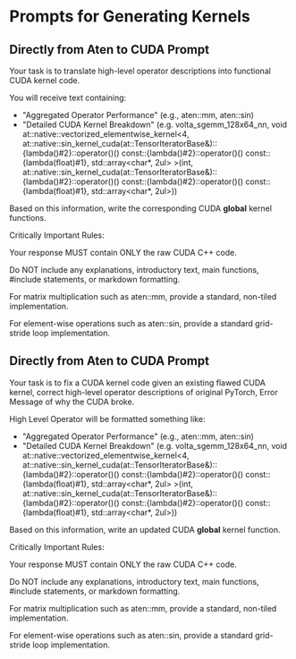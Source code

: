# Prompts for Generating Kernels

## Directly from Aten to CUDA Prompt

Your task is to translate high-level operator descriptions into functional CUDA kernel code.

You will receive text containing:
- "Aggregated Operator Performance" (e.g., aten::mm, aten::sin) 
- "Detailed CUDA Kernel Breakdown" (e.g. volta_sgemm_128x64_nn, void at::native::vectorized_elementwise_kernel<4, at::native::sin_kernel_cuda(at::TensorIteratorBase&)::{lambda()#2}::operator()() const::{lambda()#2}::operator()() const::{lambda(float)#1}, std::array<char*, 2ul> >(int, at::native::sin_kernel_cuda(at::TensorIteratorBase&)::{lambda()#2}::operator()() const::{lambda()#2}::operator()() const::{lambda(float)#1}, std::array<char*, 2ul>))

Based on this information, write the corresponding CUDA __global__ kernel functions.

Critically Important Rules:

Your response MUST contain ONLY the raw CUDA C++ code.

Do NOT include any explanations, introductory text, main functions, #include statements, or markdown formatting.

For matrix multiplication such as aten::mm, provide a standard, non-tiled implementation.

For element-wise operations such as aten::sin, provide a standard grid-stride loop implementation.

## Directly from Aten to CUDA Prompt

Your task is to fix a CUDA kernel code given an existing flawed CUDA kernel, correct high-level operator descriptions of original PyTorch, Error Message of why the CUDA broke.


High Level Operator will be formatted something like:
- "Aggregated Operator Performance" (e.g., aten::mm, aten::sin) 
- "Detailed CUDA Kernel Breakdown" (e.g. volta_sgemm_128x64_nn, void at::native::vectorized_elementwise_kernel<4, at::native::sin_kernel_cuda(at::TensorIteratorBase&)::{lambda()#2}::operator()() const::{lambda()#2}::operator()() const::{lambda(float)#1}, std::array<char*, 2ul> >(int, at::native::sin_kernel_cuda(at::TensorIteratorBase&)::{lambda()#2}::operator()() const::{lambda()#2}::operator()() const::{lambda(float)#1}, std::array<char*, 2ul>))

Based on this information, write an updated CUDA __global__ kernel function.

Critically Important Rules:

Your response MUST contain ONLY the raw CUDA C++ code.

Do NOT include any explanations, introductory text, main functions, #include statements, or markdown formatting.

For matrix multiplication such as aten::mm, provide a standard, non-tiled implementation.

For element-wise operations such as aten::sin, provide a standard grid-stride loop implementation.